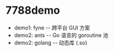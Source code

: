 # 7788demo

- demo1: fyne -- 跨平台 GUI 方案
- demo2: ants -- Go 语言的 goroutine 池
- demo2: golang -- 动态库 (.so)